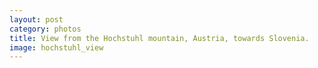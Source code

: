 ```yaml
---
layout: post
category: photos
title: View from the Hochstuhl mountain, Austria, towards Slovenia.
image: hochstuhl_view
---
```

